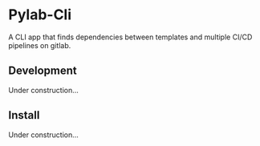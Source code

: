 # Pylab-Cli
A CLI app that finds dependencies between templates and multiple CI/CD pipelines on gitlab.

## Development
Under construction...

## Install
Under construction...
